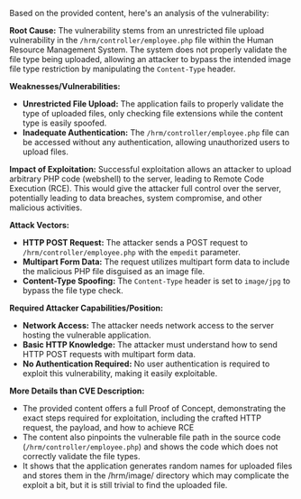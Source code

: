 Based on the provided content, here's an analysis of the vulnerability:

**Root Cause:**
The vulnerability stems from an unrestricted file upload vulnerability in the `/hrm/controller/employee.php` file within the Human Resource Management System. The system does not properly validate the file type being uploaded, allowing an attacker to bypass the intended image file type restriction by manipulating the `Content-Type` header.

**Weaknesses/Vulnerabilities:**
*   **Unrestricted File Upload:** The application fails to properly validate the type of uploaded files, only checking file extensions while the content type is easily spoofed.
*   **Inadequate Authentication:** The `/hrm/controller/employee.php` file can be accessed without any authentication, allowing unauthorized users to upload files.

**Impact of Exploitation:**
Successful exploitation allows an attacker to upload arbitrary PHP code (webshell) to the server, leading to Remote Code Execution (RCE). This would give the attacker full control over the server, potentially leading to data breaches, system compromise, and other malicious activities.

**Attack Vectors:**
*   **HTTP POST Request:** The attacker sends a POST request to `/hrm/controller/employee.php` with the `empedit` parameter.
*   **Multipart Form Data:** The request utilizes multipart form data to include the malicious PHP file disguised as an image file.
*   **Content-Type Spoofing:** The `Content-Type` header is set to `image/jpg` to bypass the file type check.

**Required Attacker Capabilities/Position:**
*   **Network Access:** The attacker needs network access to the server hosting the vulnerable application.
*   **Basic HTTP Knowledge:** The attacker must understand how to send HTTP POST requests with multipart form data.
*   **No Authentication Required:** No user authentication is required to exploit this vulnerability, making it easily exploitable.

**More Details than CVE Description:**
*   The provided content offers a full Proof of Concept, demonstrating the exact steps required for exploitation, including the crafted HTTP request, the payload, and how to achieve RCE
*   The content also pinpoints the vulnerable file path in the source code (`/hrm/controller/employee.php`) and shows the code which does not correctly validate the file types.
*   It shows that the application generates random names for uploaded files and stores them in the /hrm/image/ directory which may complicate the exploit a bit, but it is still trivial to find the uploaded file.